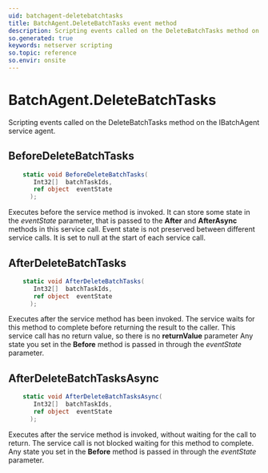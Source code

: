 ```yaml
---
uid: batchagent-deletebatchtasks
title: BatchAgent.DeleteBatchTasks event method
description: Scripting events called on the DeleteBatchTasks method on the BatchAgent service agent.
so.generated: true
keywords: netserver scripting
so.topic: reference
so.envir: onsite
---
```

# BatchAgent.DeleteBatchTasks

Scripting events called on the <see cref='M:IBatchAgent.DeleteBatchTasks'>DeleteBatchTasks</see> method on the <see cref='IBatchAgent'>IBatchAgent</see>  service agent.

## BeforeDeleteBatchTasks
```cs
    static void BeforeDeleteBatchTasks(
       Int32[]  batchTaskIds,
       ref object  eventState
      );
```
Executes before the service method is invoked.
It can store some state in the *eventState* parameter, that is passed to the **After** and **AfterAsync** methods in this service call.
Event state is not preserved between different service calls. It is set to null at the start of each service call.
## AfterDeleteBatchTasks
```cs
    static void AfterDeleteBatchTasks(
       Int32[]  batchTaskIds,
       ref object  eventState
      );
```
Executes after the service method has been invoked. The service waits for this method to complete before returning the result to the caller.
This service call has no return value, so there is no **returnValue** parameter
Any state you set in the **Before** method is passed in through the *eventState* parameter.
## AfterDeleteBatchTasksAsync
```cs
    static void AfterDeleteBatchTasksAsync(
       Int32[]  batchTaskIds,
       ref object  eventState
      );
```
Executes after the service method is invoked, without waiting for the call to return.
The service call is not blocked waiting for this method to complete.
Any state you set in the **Before** method is passed in through the *eventState* parameter.

